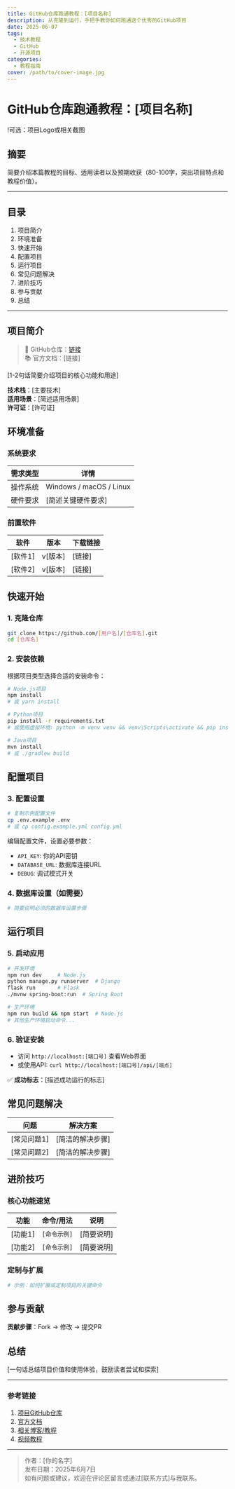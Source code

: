 ```yaml
---
title: GitHub仓库跑通教程：[项目名称]
description: 从克隆到运行，手把手教你如何跑通这个优秀的GitHub项目
date: 2025-06-07
tags:
  - 技术教程
  - GitHub
  - 开源项目
categories:
  - 教程指南
cover: /path/to/cover-image.jpg
---
```


# GitHub仓库跑通教程：[项目名称]

!可选：项目Logo或相关截图

## 摘要

简要介绍本篇教程的目标、适用读者以及预期收获（80-100字，突出项目特点和教程价值）。

---

## 目录

1. 项目简介
2. 环境准备
3. 快速开始
4. 配置项目
5. 运行项目
6. 常见问题解决
7. 进阶技巧
8. 参与贡献
9. 总结

---

## 项目简介

> 🔗 GitHub仓库：[链接](https://github.com/[用户名]/[仓库名])  
> 📚 官方文档：[链接]

[1-2句话简要介绍项目的核心功能和用途]

**技术栈**：[主要技术]  
**适用场景**：[简述适用场景]  
**许可证**：[许可证]

## 环境准备

### 系统要求

| 需求类型 | 详情 |
|---------|------|
| 操作系统 | Windows / macOS / Linux |
| 硬件要求 | [简述关键硬件要求] |

### 前置软件

| 软件 | 版本 | 下载链接 |
|------|------|---------|
| [软件1] | v[版本] | [链接] |
| [软件2] | v[版本] | [链接] |

## 快速开始

### 1. 克隆仓库

```bash
git clone https://github.com/[用户名]/[仓库名].git
cd [仓库名]
```

### 2. 安装依赖

根据项目类型选择合适的安装命令：

```bash
# Node.js项目
npm install
# 或 yarn install

# Python项目
pip install -r requirements.txt
# 或使用虚拟环境: python -m venv venv && venv\Scripts\activate && pip install -r requirements.txt

# Java项目
mvn install
# 或 ./gradlew build
```

## 配置项目

### 3. 配置设置

```bash
# 复制示例配置文件
cp .env.example .env
# 或 cp config.example.yml config.yml
```

编辑配置文件，设置必要参数：
- `API_KEY`: 你的API密钥
- `DATABASE_URL`: 数据库连接URL
- `DEBUG`: 调试模式开关

### 4. 数据库设置（如需要）

```bash
# 简要说明必须的数据库设置步骤
```

## 运行项目

### 5. 启动应用

```bash
# 开发环境
npm run dev     # Node.js
python manage.py runserver  # Django
flask run       # Flask
./mvnw spring-boot:run  # Spring Boot

# 生产环境
npm run build && npm start  # Node.js
# 其他生产环境启动命令...
```

### 6. 验证安装

- 访问 `http://localhost:[端口号]` 查看Web界面
- 或使用API: `curl http://localhost:[端口号]/api/[端点]`

✅ **成功标志**：[描述成功运行的标志]

## 常见问题解决

| 问题 | 解决方案 |
|------|---------|
| [常见问题1] | [简洁的解决步骤] |
| [常见问题2] | [简洁的解决步骤] |

## 进阶技巧

### 核心功能速览

| 功能 | 命令/用法 | 说明 |
|------|-----------|------|
| [功能1] | `[命令示例]` | [简要说明] |
| [功能2] | `[命令示例]` | [简要说明] |

### 定制与扩展

```bash
# 示例：如何扩展或定制项目的关键命令
```

## 参与贡献

**贡献步骤**：Fork → 修改 → 提交PR

## 总结

[一句话总结项目价值和使用体验，鼓励读者尝试和探索]

---

### 参考链接

1. [项目GitHub仓库](https://github.com/[用户名]/[仓库名])
2. [官方文档](链接)
3. [相关博客/教程](链接)
4. [视频教程](链接)

---

> 作者：[你的名字]  
> 发布日期：2025年6月7日  
> 如有问题或建议，欢迎在评论区留言或通过[联系方式]与我联系。
